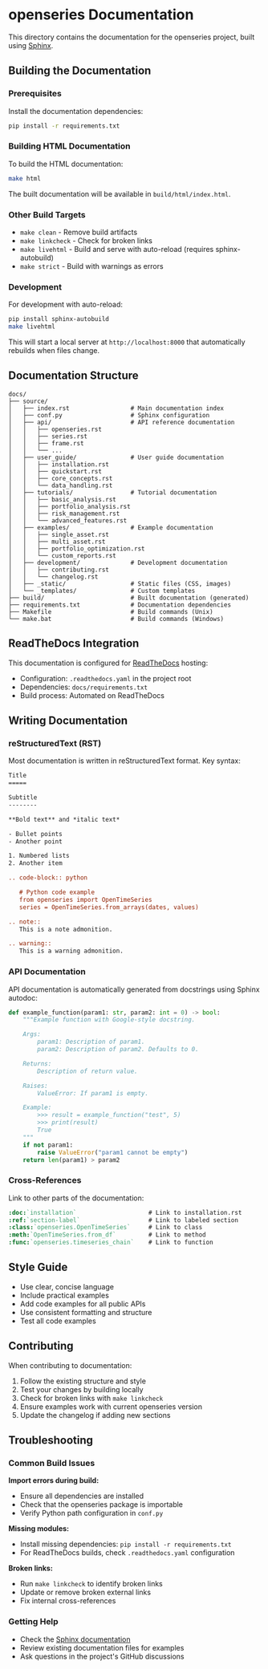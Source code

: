 # openseries Documentation

This directory contains the documentation for the openseries project, built using [Sphinx](https://www.sphinx-doc.org/).

## Building the Documentation

### Prerequisites

Install the documentation dependencies:

```bash
pip install -r requirements.txt
```

### Building HTML Documentation

To build the HTML documentation:

```bash
make html
```

The built documentation will be available in `build/html/index.html`.

### Other Build Targets

- `make clean` - Remove build artifacts
- `make linkcheck` - Check for broken links
- `make livehtml` - Build and serve with auto-reload (requires sphinx-autobuild)
- `make strict` - Build with warnings as errors

### Development

For development with auto-reload:

```bash
pip install sphinx-autobuild
make livehtml
```

This will start a local server at `http://localhost:8000` that automatically rebuilds when files change.

## Documentation Structure

```
docs/
├── source/
│   ├── index.rst                 # Main documentation index
│   ├── conf.py                   # Sphinx configuration
│   ├── api/                      # API reference documentation
│   │   ├── openseries.rst
│   │   ├── series.rst
│   │   ├── frame.rst
│   │   └── ...
│   ├── user_guide/               # User guide documentation
│   │   ├── installation.rst
│   │   ├── quickstart.rst
│   │   ├── core_concepts.rst
│   │   └── data_handling.rst
│   ├── tutorials/                # Tutorial documentation
│   │   ├── basic_analysis.rst
│   │   ├── portfolio_analysis.rst
│   │   ├── risk_management.rst
│   │   └── advanced_features.rst
│   ├── examples/                 # Example documentation
│   │   ├── single_asset.rst
│   │   ├── multi_asset.rst
│   │   ├── portfolio_optimization.rst
│   │   └── custom_reports.rst
│   ├── development/              # Development documentation
│   │   ├── contributing.rst
│   │   └── changelog.rst
│   ├── _static/                  # Static files (CSS, images)
│   └── _templates/               # Custom templates
├── build/                        # Built documentation (generated)
├── requirements.txt              # Documentation dependencies
├── Makefile                      # Build commands (Unix)
└── make.bat                      # Build commands (Windows)
```

## ReadTheDocs Integration

This documentation is configured for [ReadTheDocs](https://readthedocs.org/) hosting:

- Configuration: `.readthedocs.yaml` in the project root
- Dependencies: `docs/requirements.txt`
- Build process: Automated on ReadTheDocs

## Writing Documentation

### reStructuredText (RST)

Most documentation is written in reStructuredText format. Key syntax:

```rst
Title
=====

Subtitle
--------

**Bold text** and *italic text*

- Bullet points
- Another point

1. Numbered lists
2. Another item

.. code-block:: python

   # Python code example
   from openseries import OpenTimeSeries
   series = OpenTimeSeries.from_arrays(dates, values)

.. note::
   This is a note admonition.

.. warning::
   This is a warning admonition.
```

### API Documentation

API documentation is automatically generated from docstrings using Sphinx autodoc:

```python
def example_function(param1: str, param2: int = 0) -> bool:
    """Example function with Google-style docstring.

    Args:
        param1: Description of param1.
        param2: Description of param2. Defaults to 0.

    Returns:
        Description of return value.

    Raises:
        ValueError: If param1 is empty.

    Example:
        >>> result = example_function("test", 5)
        >>> print(result)
        True
    """
    if not param1:
        raise ValueError("param1 cannot be empty")
    return len(param1) > param2
```

### Cross-References

Link to other parts of the documentation:

```rst
:doc:`installation`                    # Link to installation.rst
:ref:`section-label`                   # Link to labeled section
:class:`openseries.OpenTimeSeries`     # Link to class
:meth:`OpenTimeSeries.from_df`         # Link to method
:func:`openseries.timeseries_chain`    # Link to function
```

## Style Guide

- Use clear, concise language
- Include practical examples
- Add code examples for all public APIs
- Use consistent formatting and structure
- Test all code examples

## Contributing

When contributing to documentation:

1. Follow the existing structure and style
2. Test your changes by building locally
3. Check for broken links with `make linkcheck`
4. Ensure examples work with current openseries version
5. Update the changelog if adding new sections

## Troubleshooting

### Common Build Issues

**Import errors during build:**
- Ensure all dependencies are installed
- Check that the openseries package is importable
- Verify Python path configuration in `conf.py`

**Missing modules:**
- Install missing dependencies: `pip install -r requirements.txt`
- For ReadTheDocs builds, check `.readthedocs.yaml` configuration

**Broken links:**
- Run `make linkcheck` to identify broken links
- Update or remove broken external links
- Fix internal cross-references

### Getting Help

- Check the [Sphinx documentation](https://www.sphinx-doc.org/)
- Review existing documentation files for examples
- Ask questions in the project's GitHub discussions
